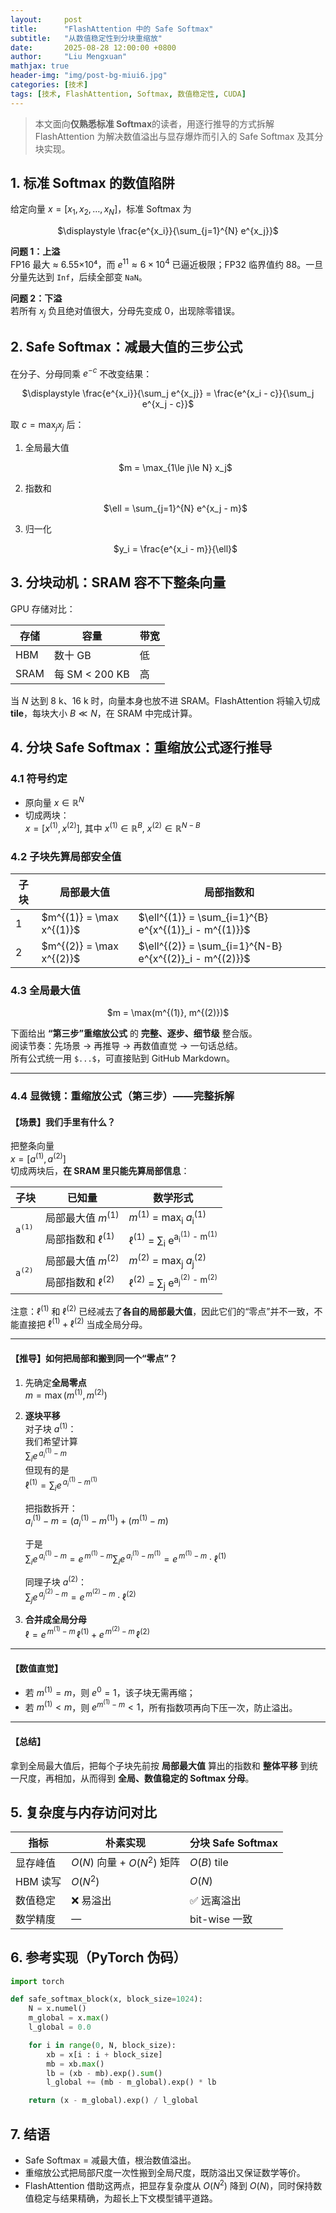 ```yaml
---
layout:     post
title:      "FlashAttention 中的 Safe Softmax"
subtitle:   "从数值稳定性到分块重缩放"
date:       2025-08-28 12:00:00 +0800
author:     "Liu Mengxuan"
mathjax: true
header-img: "img/post-bg-miui6.jpg"
categories: [技术]
tags: [技术, FlashAttention, Softmax, 数值稳定性, CUDA]
---
```


> 本文面向**仅熟悉标准 Softmax**的读者，用逐行推导的方式拆解 FlashAttention 为解决数值溢出与显存爆炸而引入的 Safe Softmax 及其分块实现。



## 1. 标准 Softmax 的数值陷阱
给定向量 $x=[x_1,x_2,\dots,x_N]$，标准 Softmax 为  
<p align="center">$\displaystyle \frac{e^{x_i}}{\sum_{j=1}^{N} e^{x_j}}$</p>

**问题 1：上溢**  
FP16 最大 ≈ 6.55×10⁴，而 $e^{11}\approx 6\times10^4$ 已逼近极限；FP32 临界值约 88。一旦分量先达到 `Inf`，后续全部变 `NaN`。

**问题 2：下溢**  
若所有 $x_j$ 负且绝对值很大，分母先变成 0，出现除零错误。



## 2. Safe Softmax：减最大值的三步公式
在分子、分母同乘 $e^{-c}$ 不改变结果：

<p align="center">
$\displaystyle \frac{e^{x_i}}{\sum_j e^{x_j}} = \frac{e^{x_i - c}}{\sum_j e^{x_j - c}}$
</p>

取 $c = \max_j x_j$ 后：

1. 全局最大值  
   <p align="center">$m = \max_{1\le j\le N} x_j$</p>
2. 指数和  
   <p align="center">$\ell = \sum_{j=1}^{N} e^{x_j - m}$</p>
3. 归一化  
   <p align="center">$y_i = \frac{e^{x_i - m}}{\ell}$</p>

## 3. 分块动机：SRAM 容不下整条向量
GPU 存储对比：

| 存储 | 容量 | 带宽 |
|---|---|---|
| HBM | 数十 GB | 低 |
| SRAM | 每 SM < 200 KB | 高 |

当 $N$ 达到 8 k、16 k 时，向量本身也放不进 SRAM。FlashAttention 将输入切成 **tile**，每块大小 $B \ll N$，在 SRAM 中完成计算。



## 4. 分块 Safe Softmax：重缩放公式逐行推导

### 4.1 符号约定
- 原向量 $x \in \mathbb{R}^{N}$  
- 切成两块：  
  $x = [x^{(1)}, x^{(2)}]$, 其中 $x^{(1)} \in \mathbb{R}^{B},\ x^{(2)} \in \mathbb{R}^{N-B}$

### 4.2 子块先算局部安全值
<table>
  <thead>
    <tr>
      <th>子块</th>
      <th>局部最大值</th>
      <th>局部指数和</th>
    </tr>
  </thead>
  <tbody>
    <tr>
      <td>1</td>
      <td>$m^{(1)} = \max x^{(1)}$</td>
      <td>$\ell^{(1)} = \sum_{i=1}^{B} e^{x^{(1)}_i - m^{(1)}}$</td>
    </tr>
    <tr>
      <td>2</td>
      <td>$m^{(2)} = \max x^{(2)}$</td>
      <td>$\ell^{(2)} = \sum_{i=1}^{N-B} e^{x^{(2)}_i - m^{(2)}}$</td>
    </tr>
  </tbody>
</table>

### 4.3 全局最大值
<p align="center">$m = \max(m^{(1)}, m^{(2)})$</p>

下面给出 **“第三步”重缩放公式** 的 **完整、逐步、细节级** 整合版。  
阅读节奏：先场景 → 再推导 → 再数值直觉 → 一句话总结。  
所有公式统一用 `$...$`，可直接贴到 GitHub Markdown。

---

### 4.4 显微镜：重缩放公式（第三步）——完整拆解

#### 【场景】我们手里有什么？
把整条向量  
$x = [a^{(1)}, a^{(2)}]$  
切成两块后，**在 SRAM 里只能先算局部信息**：

<table>
  <thead>
    <tr>
      <th>子块</th>
      <th>已知量</th>
      <th>数学形式</th>
    </tr>
  </thead>
  <tbody>
    <tr>
      <td rowspan="2"><code>a<sup>(1)</sup></code></td>
      <td>局部最大值&nbsp;<em>m</em><sup>(1)</sup></td>
      <td><em>m</em><sup>(1)</sup>&nbsp;=&nbsp;max<sub>i</sub>&nbsp;<em>a</em><sub>i</sub><sup>(1)</sup></td>
    </tr>
    <tr>
      <td>局部指数和&nbsp;ℓ<sup>(1)</sup></td>
      <td>ℓ<sup>(1)</sup>&nbsp;=&nbsp;∑<sub>i</sub>&nbsp;e<sup>a<sub>i</sub><sup>(1)</sup>&nbsp;-&nbsp;m<sup>(1)</sup></sup></td>
    </tr>
    <tr>
      <td rowspan="2"><code>a<sup>(2)</sup></code></td>
      <td>局部最大值&nbsp;<em>m</em><sup>(2)</sup></td>
      <td><em>m</em><sup>(2)</sup>&nbsp;=&nbsp;max<sub>j</sub>&nbsp;<em>a</em><sub>j</sub><sup>(2)</sup></td>
    </tr>
    <tr>
      <td>局部指数和&nbsp;ℓ<sup>(2)</sup></td>
      <td>ℓ<sup>(2)</sup>&nbsp;=&nbsp;∑<sub>j</sub>&nbsp;e<sup>a<sub>j</sub><sup>(2)</sup>&nbsp;-&nbsp;m<sup>(2)</sup></sup></td>
    </tr>
  </tbody>
</table>

注意：$\ell^{(1)}$ 和 $\ell^{(2)}$ 已经减去了**各自的局部最大值**，因此它们的“零点”并不一致，不能直接把 $\ell^{(1)}+\ell^{(2)}$ 当成全局分母。

---

#### 【推导】如何把局部和搬到同一个“零点”？
1. 先确定**全局零点**  
   $m = \max(m^{(1)}, m^{(2)})$

2. **逐块平移**  
   对子块 $a^{(1)}$：  
   我们希望计算  
   $\sum_i e^{\,a^{(1)}_i - m}$  
   但现有的是  
   $\ell^{(1)} = \sum_i e^{\,a^{(1)}_i - m^{(1)}}$  

   把指数拆开：  
   $a^{(1)}_i - m = \bigl(a^{(1)}_i - m^{(1)}\bigr) + \bigl(m^{(1)} - m\bigr)$  

   于是  
   $\sum_i e^{\,a^{(1)}_i - m}
   = e^{\,m^{(1)} - m} \sum_i e^{\,a^{(1)}_i - m^{(1)}}
   = e^{\,m^{(1)} - m} \cdot \ell^{(1)}$

   同理子块 $a^{(2)}$：  
   $\sum_j e^{\,a^{(2)}_j - m}
   = e^{\,m^{(2)} - m} \cdot \ell^{(2)}$

3. **合并成全局分母**  
   $\ell = e^{\,m^{(1)} - m}\,\ell^{(1)} + e^{\,m^{(2)} - m}\,\ell^{(2)}$

---

#### 【数值直觉】
- 若 $m^{(1)} = m$，则 $e^{0}=1$，该子块无需再缩；  
- 若 $m^{(1)} < m$，则 $e^{m^{(1)}-m}<1$，所有指数项再向下压一次，防止溢出。

---

#### 【总结】
拿到全局最大值后，把每个子块先前按 **局部最大值** 算出的指数和 **整体平移** 到统一尺度，再相加，从而得到 **全局、数值稳定的 Softmax 分母**。


## 5. 复杂度与内存访问对比

| 指标 | 朴素实现 | 分块 Safe Softmax |
|---|---|---|
| 显存峰值 | $O(N)$ 向量 + $O(N^2)$ 矩阵 | $O(B)$ tile |
| HBM 读写 | $O(N^2)$ | $O(N)$ |
| 数值稳定 | ❌ 易溢出 | ✅ 远离溢出 |
| 数学精度 | — | bit-wise 一致 |


## 6. 参考实现（PyTorch 伪码）

```python
import torch

def safe_softmax_block(x, block_size=1024):
    N = x.numel()
    m_global = x.max()
    l_global = 0.0

    for i in range(0, N, block_size):
        xb = x[i : i + block_size]
        mb = xb.max()
        lb = (xb - mb).exp().sum()
        l_global += (mb - m_global).exp() * lb

    return (x - m_global).exp() / l_global
```


## 7. 结语

- Safe Softmax = 减最大值，根治数值溢出。  
- 重缩放公式把局部尺度一次性搬到全局尺度，既防溢出又保证数学等价。  
- FlashAttention 借助这两点，把显存复杂度从 $O(N^2)$ 降到 $O(N)$，同时保持数值稳定与结果精确，为超长上下文模型铺平道路。

